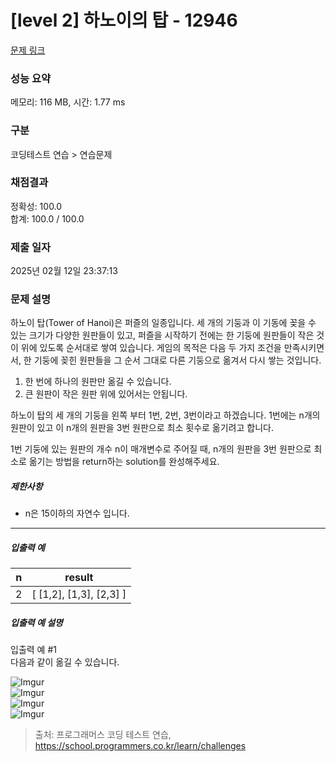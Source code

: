 # [level 2] 하노이의 탑 - 12946 

[문제 링크](https://school.programmers.co.kr/learn/courses/30/lessons/12946) 

### 성능 요약

메모리: 116 MB, 시간: 1.77 ms

### 구분

코딩테스트 연습 > 연습문제

### 채점결과

정확성: 100.0<br/>합계: 100.0 / 100.0

### 제출 일자

2025년 02월 12일 23:37:13

### 문제 설명

<p>하노이 탑(Tower of Hanoi)은 퍼즐의 일종입니다. 세 개의 기둥과 이 기동에 꽂을 수 있는 크기가 다양한 원판들이 있고, 퍼즐을 시작하기 전에는 한 기둥에 원판들이 작은 것이 위에 있도록 순서대로 쌓여 있습니다. 게임의 목적은 다음 두 가지 조건을 만족시키면서, 한 기둥에 꽂힌 원판들을 그 순서 그대로 다른 기둥으로 옮겨서 다시 쌓는 것입니다.</p>

<ol>
<li>한 번에 하나의 원판만 옮길 수 있습니다.</li>
<li>큰 원판이 작은 원판 위에 있어서는 안됩니다.</li>
</ol>

<p>하노이 탑의 세 개의 기둥을 왼쪽 부터 1번, 2번, 3번이라고 하겠습니다. 1번에는 n개의 원판이 있고 이 n개의 원판을 3번 원판으로 최소 횟수로 옮기려고 합니다.</p>

<p>1번 기둥에 있는 원판의 개수 n이 매개변수로 주어질 때, n개의 원판을 3번 원판으로 최소로 옮기는 방법을 return하는 solution를 완성해주세요.</p>

<h5>제한사항</h5>

<ul>
<li>n은 15이하의 자연수 입니다.</li>
</ul>

<hr>

<h5>입출력 예</h5>
<table class="table">
        <thead><tr>
<th>n</th>
<th>result</th>
</tr>
</thead>
        <tbody><tr>
<td>2</td>
<td>[ [1,2], [1,3], [2,3] ]</td>
</tr>
</tbody>
      </table>
<h5>입출력 예 설명</h5>

<p>입출력 예 #1<br>
다음과 같이 옮길 수 있습니다.</p>

<p><img src="https://i.imgur.com/SWEqD08.png" title="" alt="Imgur"><br>
<img src="https://i.imgur.com/mrmOzV2.png" title="" alt="Imgur"><br>
<img src="https://i.imgur.com/Ent83gA.png" title="" alt="Imgur"><br>
<img src="https://i.imgur.com/osJFfhF.png" title="" alt="Imgur"></p>


> 출처: 프로그래머스 코딩 테스트 연습, https://school.programmers.co.kr/learn/challenges